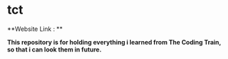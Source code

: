 # tct

**Website Link : **

**This repository is for holding everything i learned from The Coding Train, so that i can look them in future.**
